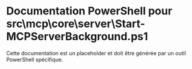 # Documentation PowerShell pour src\mcp\core\server\Start-MCPServerBackground.ps1

Cette documentation est un placeholder et doit être générée par un outil PowerShell spécifique.
